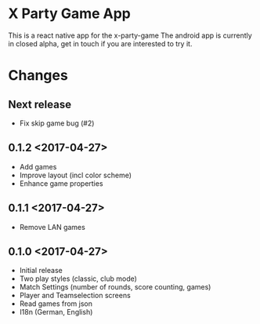 # X Party Game App
This is a react native app for the x-party-game
The android app is currently in closed alpha, get in touch if you are interested to try it.

# Changes
## Next release
 - Fix skip game bug (#2)
## 0.1.2 <2017-04-27>
 - Add games
 - Improve layout (incl color scheme)
 - Enhance game properties
## 0.1.1 <2017-04-27>
 - Remove LAN games
## 0.1.0 <2017-04-27>
 - Initial release
 - Two play styles (classic, club mode)
 - Match Settings (number of rounds, score counting, games)
 - Player and Teamselection screens
 - Read games from json
 - I18n (German, English)
